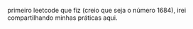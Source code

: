 primeiro leetcode que fiz (creio que seja o número 1684), irei compartilhando minhas práticas aqui.
